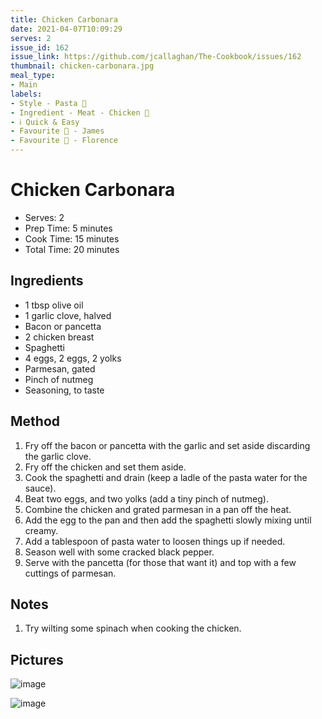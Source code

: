 ```yaml
---
title: Chicken Carbonara
date: 2021-04-07T10:09:29
serves: 2
issue_id: 162
issue_link: https://github.com/jcallaghan/The-Cookbook/issues/162
thumbnail: chicken-carbonara.jpg
meal_type:
- Main
labels:
- Style - Pasta 🍝
- Ingredient - Meat - Chicken 🐔
- ℹ️ Quick & Easy
- Favourite 🥰 - James
- Favourite 🥰 - Florence
---
```


# Chicken Carbonara

- Serves: 2
- Prep Time: 5 minutes
- Cook Time: 15 minutes
- Total Time: 20 minutes

## Ingredients

- 1 tbsp olive oil
- 1 garlic clove, halved
- Bacon or pancetta
- 2 chicken breast
- Spaghetti
- 4 eggs, 2 eggs, 2 yolks
- Parmesan, gated
- Pinch of nutmeg
- Seasoning, to taste
 
## Method

1. Fry off the bacon or pancetta with the garlic and set aside discarding the garlic clove.
2. Fry off the chicken and set them aside.
3. Cook the spaghetti and drain (keep a ladle of the pasta water for the sauce).
4. Beat two eggs, and two yolks (add a tiny pinch of nutmeg).
5. Combine the chicken and grated parmesan in a pan off the heat.
6. Add the egg to the pan and then add the spaghetti slowly mixing until creamy. 
7. Add a tablespoon of pasta water to loosen things up if needed.
8. Season well with some cracked black pepper.
9. Serve with the pancetta (for those that want it) and top with a few cuttings of parmesan.

## Notes

1. Try wilting some spinach when cooking the chicken.

## Pictures

![image](https://user-images.githubusercontent.com/7449908/115612457-2eb7b780-a2e3-11eb-91ac-7fbe484aa565.jpeg)

![image](https://user-images.githubusercontent.com/7449908/115612786-8c4c0400-a2e3-11eb-958a-4c6a7fbaa828.jpeg)
